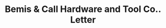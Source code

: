 ---
doi: 10.7916/D8DR46GM
date_other: '1899'
date_other_textual: '1899'
form: correspondence
genre:
- Letters (correspondence)
name:
- Bemis & Call Hardware and Tool Co.
object_in_context_url: https://biggert.cul.columbia.edu/items/view/ave_biggert_00506
subject_hierarchical_geographic:
- Springfield, Massachusetts, United States
subject_name:
- Bemis & Call Hardware and Tool Co.
title: Bemis & Call Hardware and Tool Co.. Letter
sort_title: Bemis & Call Hardware and Tool Co.. Letter
call_number: ave_biggert_00506
coordinates:
- 42.112411,-72.547455
pid: ave_biggert_00506
identifiers: ave_biggert_00506
canvas_id: ldpd:395779
permalink: "/items/ave_biggert_00506/"
layout: iiif-image-page
---